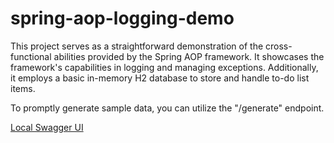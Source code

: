 # spring-aop-logging-demo


This project serves as a straightforward demonstration of the cross-functional abilities provided by the Spring AOP framework. It showcases the framework's capabilities in logging and managing exceptions. Additionally, it employs a basic in-memory H2 database to store and handle to-do list items.

To promptly generate sample data, you can utilize the "/generate" endpoint.

[Local Swagger UI](http://localhost:8080/swagger-ui/index.html)
